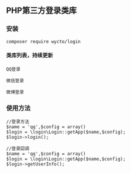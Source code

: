## PHP第三方登录类库

### 安装

~~~
composer require wycto/login
~~~


#### 类库列表，持续更新
~~~
QQ登录

微信登录

微博登录
~~~


### 使用方法

~~~
//登录方法
$name = 'qq',$config = array()
$login = \login\Login::getApp($name,$config);
$login->login();

//登录回调
$name = 'qq',$config = array()
$login = \login\Login::getApp($name,$config);
$login->getUserInfo();
~~~


